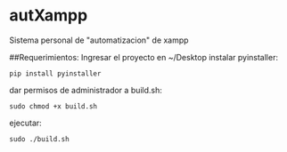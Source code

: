 # autXampp
Sistema personal de "automatizacion" de xampp

##Requerimientos:
Ingresar el proyecto en ~/Desktop
instalar pyinstaller:
```shell
pip install pyinstaller
```
dar permisos de administrador a build.sh:
```shell
sudo chmod +x build.sh
```
ejecutar:
```shell
sudo ./build.sh
```

